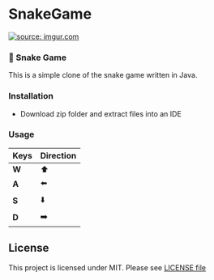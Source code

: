 # SnakeGame

<a href="https://imgur.com/ZVJ4vnD"><img src="https://i.imgur.com/ZVJ4vnD.gif" title="source: imgur.com" /></a>

### :snake: Snake Game
This is a simple clone of the snake game written in Java.

### Installation
* Download zip folder and extract files into an IDE

### Usage
Keys | Direction
--- | -----------
**W** | :arrow_up:
**A** | :arrow_left:
**S** | :arrow_down:
**D** | :arrow_right:


## License
This project is licensed under MIT. Please see [LICENSE file](https://github.com/nate51315/InventoryApplication/blob/master/LICENSE)
